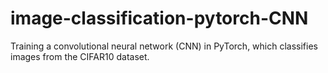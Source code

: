 # image-classification-pytorch-CNN
Training a convolutional neural network (CNN) in PyTorch, which classifies images from the CIFAR10 dataset.
